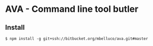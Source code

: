 
# AVA - Command line tool butler

## Install

```
$ npm install -g git+ssh://bitbucket.org/mbelluco/ava.git#master
```
